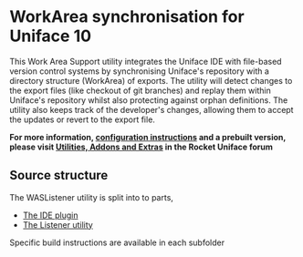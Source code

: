 # WorkArea synchronisation for Uniface 10

This Work Area Support utility integrates the Uniface IDE with file-based version control systems by synchronising Uniface's repository with a directory structure (WorkArea) of exports. The utility will detect changes to the export files (like checkout of git branches) and replay them within Uniface's repository whilst also protecting against orphan definitions.
The utility also keeps track of the developer's changes, allowing them to accept the updates or revert to the export file.

**For more information, [configuration instructions](https://community.rocketsoftware.com/viewdocument/work-area-support-utility?CommunityKey=8a320023-2402-4fd6-b71d-6224c43259e8) and a prebuilt version, please visit [Utilities, Addons and Extras](https://community.rocketsoftware.com/forums/unifacesupport/unifacesamples?attachments=&folder=ebc94f86-7df8-42bc-8804-2c2d2a52b06b&libraryentry=4ad8f36f-f820-4c0a-9bc6-44934da24b95&pageindex=0&pagesize=12&search=&sort=most_viewed&viewtype=card) in the Rocket Uniface forum**

## Source structure

The WASListener utility is split into to parts,

* [The IDE plugin](./IdePlugin)
* [The Listener utility](./listener)

Specific build instructions are available in each subfolder

